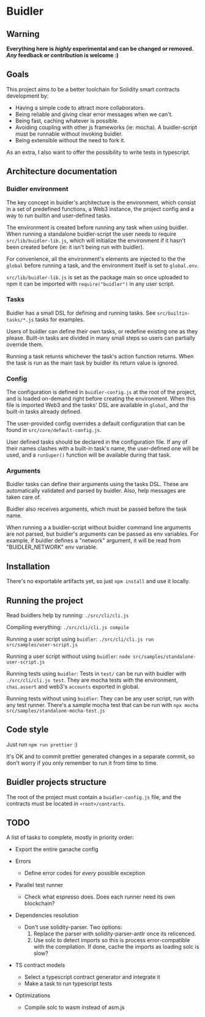 # Buidler


## Warning

**Everything here is _highly_ experimental and can be changed or removed. _Any_ feedback or contribution is welcome :)**

## Goals

This project aims to be a better toolchain for Solidity smart contracts development by:

* Having a simple code to attract more collaborators.
* Being reliable and giving clear error messages when we can't.
* Being fast, caching whatever is possible.
* Avoiding coupling with other js frameworks (ie: mocha). A buidler-script must be runnable without invoking buidler.
* Being extensible without the need to fork it.

As an extra, I also want to offer the possibility to write tests in typescript.

## Architecture documentation

### Buidler environment

The key concept in buidler's architecture is the environment, which consist in a set of predefined functions, a Web3 instance, the project config and a way to run builtin and user-defined tasks.

The environment is created before running any task when using buidler. When running a standalone buidler-script the user needs to require `src/lib/buidler-lib.js`, which will initialize the environment if it hasn't been created before (ie: it isn't being run with buidler).

For convenience, all the environment's elements are injected to the the `global` before running a task, and the environment itself is set to `global.env`.

`src/lib/buidler-lib.js` is set as the package main so once uploaded to npm it can be imported with `require("buidler")` in any user script.

### Tasks

Buidler has a small DSL for defining and running tasks. See `src/builtin-tasks/*.js` tasks for examples.

Users of buidler can define their own tasks, or redefine existing one as they please. Built-in tasks are divided in many small steps so users can partially override them.

Running a task returns whichever the task's action function returns. When the task is run as the main task by buidler its return value is ignored.


### Config

The configuration is defined in `buidler-config.js` at the root of the project, and is loaded on-demand right before creating the environment. When this file is imported Web3 and the tasks' DSL are available in `global`, and the built-in tasks already defined.

The user-provided config overrides a default configuration that can be found in `src/core/default-config.js`.

User defined tasks should be declared in the configuration file. If any of their names clashes with a built-in task's name, the user-defined one will be used, and a `runSuper()` function will be available during that task.

### Arguments

Buidler tasks can define their arguments using the tasks DSL. These are automatically validated and parsed by buidler. Also, help messages are taken care of.

Buidler also receives arguments, which must be passed before the task name.

When running a a buidler-script without buidler command line arguments are not parsed, but buidler's arguments can be passed as env variables. For example, if buidler defines a "network" argument, it will be read from "BUIDLER_NETWORK" env variable.

## Installation

There's no exportable artifacts yet, so just `npm install` and use it locally.

## Running the project

Read buidlers help by running: `./src/cli/cli.js`

Compiling everything: `./src/cli/cli.js compile`

Running a user script using `buidler`: `./src/cli/cli.js run src/samples/user-script.js`

Running a user script without using `buidler`: `node src/samples/standalone-user-script.js`

Running tests using `buidler`: Tests in `test/` can be run with buidler with `./src/cli/cli.js test`. They are mocha tests with the environment, `chai.assert` and web3's `accounts` exported in global.

Running tests without using `buidler`: They can be any user script, run with any test runner. There's a sample mocha test that can be run with `npx mocha src/samples/standalone-mocha-test.js`

## Code style

Just run `npm run prettier` :)

It's OK and to commit prettier generated changes in a separate commit, so don't worry if you only remember to run it
from time to time.


## Buidler projects structure

The root of the project must contain a `buidler-config.js` file, and the contracts must be located in `<root>/contracts`.

## TODO

A list of tasks to complete, mostly in priority order:

* Export the entire ganache config

* Errors
    - Define error codes for *every* possible exception

* Parallel test runner
    - Check what espresso does. Does each runner need its own blockchain?

* Dependencies resolution
    - Don't use solidity-parser. Two options:
        1. Replace the parser with solidity-parser-antlr once its relicenced.
        2. Use solc to detect imports so this is process error-compatible with the compilation. If done, cache the imports as loading solc is slow?

* TS contract models
    - Select a typescript contract generator and integrate it
    - Make a task to run typescript tests

* Optimizations
    - Compile solc to wasm instead of asm.js

